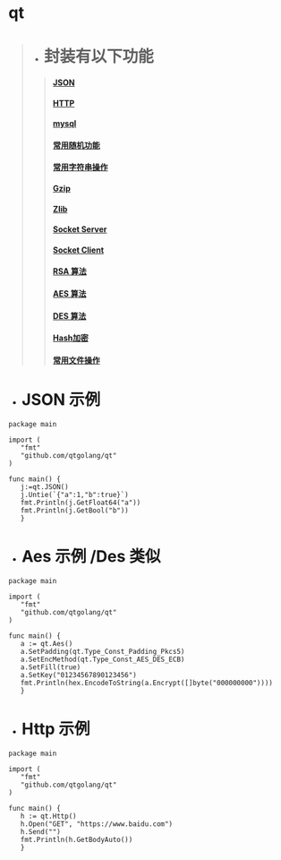 # qt

> * #  封装有以下功能
>> #### <a href="https://github.com/qtgolang/qt/blob/master/Json.go">JSON</a>
>> #### <a href="https://github.com/qtgolang/qt/blob/master/qthttp.go">HTTP </a>
>> #### <a href="https://github.com/qtgolang/qt/blob/master/qtmysql.go">mysql  </a>
>> #### <a href="https://github.com/qtgolang/qt/blob/master/qtrand.go">常用随机功能  </a>
>> #### <a href="https://github.com/qtgolang/qt/blob/master/qtString.go">常用字符串操作  </a>
>> #### <a href="https://github.com/qtgolang/qt/blob/master/gzip.go">Gzip  </a>
>> #### <a href="https://github.com/qtgolang/qt/blob/master/qtzlib.go">Zlib  </a>
>> #### <a href="https://github.com/qtgolang/qt/blob/master/qtsocket.go">Socket Server  </a>
>> #### <a href="https://github.com/qtgolang/qt/blob/master/qtsocket.go">Socket Client  </a>
>> #### <a href="https://github.com/qtgolang/qt/blob/master/qtrsa.go">RSA 算法  </a>
>> #### <a href="https://github.com/qtgolang/qt/blob/master/qtaes.go">AES 算法  </a>
>> #### <a href="https://github.com/qtgolang/qt/blob/master/qtdes.go">DES 算法  </a>
>> #### <a href="https://github.com/qtgolang/qt/blob/master/hash.go">Hash加密  </a>
>> #### <a href="https://github.com/qtgolang/qt/blob/master/qtfile.go">常用文件操作  </a>

 * # JSON 示例
 ```
package main

import (
	"fmt"
	"github.com/qtgolang/qt"
)

func main() {
	j:=qt.JSON()
	j.Untie(`{"a":1,"b":true}`)
	fmt.Println(j.GetFloat64("a"))
	fmt.Println(j.GetBool("b"))
    }
 ```

 * # Aes 示例 /Des 类似
 ```
package main

import (
	"fmt"
	"github.com/qtgolang/qt"
)

func main() {
	a := qt.Aes()
	a.SetPadding(qt.Type_Const_Padding_Pkcs5)
	a.SetEncMethod(qt.Type_Const_AES_DES_ECB)
	a.SetFill(true)
	a.SetKey("01234567890123456")
	fmt.Println(hex.EncodeToString(a.Encrypt([]byte("000000000"))))
    }
 ```

 * # Http 示例 
 ```
package main

import (
	"fmt"
	"github.com/qtgolang/qt"
)

func main() {
	h := qt.Http()
	h.Open("GET", "https://www.baidu.com")
	h.Send("")
	fmt.Println(h.GetBodyAuto())
    }
 ```
